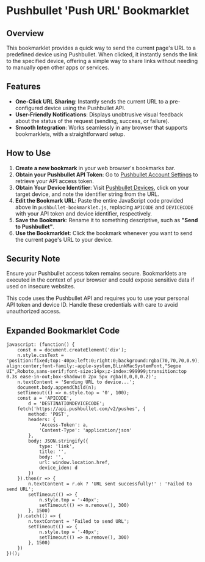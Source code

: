# Pushbullet 'Push URL' Bookmarklet

## Overview

This bookmarklet provides a quick way to send the current page's URL to a predefined device using Pushbullet. When clicked, it instantly sends the link to the specified device, offering a simple way to share links without needing to manually open other apps or services.

## Features

- **One-Click URL Sharing**: Instantly sends the current URL to a pre-configured device using the Pushbullet API.
- **User-Friendly Notifications**: Displays unobtrusive visual feedback about the status of the request (sending, success, or failure).
- **Smooth Integration**: Works seamlessly in any browser that supports bookmarklets, with a straightforward setup.

## How to Use

1. **Create a new bookmark** in your web browser's bookmarks bar.
2. **Obtain your Pushbullet API Token**: Go to [Pushbullet Account Settings](https://www.pushbullet.com/#settings/account) to retrieve your API access token.
3. **Obtain Your Device Identifier**: Visit [Pushbullet Devices](https://www.pushbullet.com/#devices), click on your target device, and note the identifier string from the URL.
4. **Edit the Bookmark URL**: Paste the entire JavaScript code provided above in `pushbullet-bookmarklet.js`, replacing `APICODE` and `DEVICECODE` with your API token and device identifier, respectively.
5. **Save the Bookmark**: Rename it to something descriptive, such as **"Send to Pushbullet"**.
6. **Use the Bookmarklet**: Click the bookmark whenever you want to send the current page's URL to your device.

## Security Note

Ensure your Pushbullet access token remains secure. Bookmarklets are executed in the context of your browser and could expose sensitive data if used on insecure websites.

This code uses the Pushbullet API and requires you to use your personal API token and device ID. Handle these credentials with care to avoid unauthorized access.

## Expanded Bookmarklet Code

```
javascript: (function() {
    const n = document.createElement('div');
    n.style.cssText = 'position:fixed;top:-40px;left:0;right:0;background:rgba(70,70,70,0.9);color:white;padding:10px;text-align:center;font-family:-apple-system,BlinkMacSystemFont,"Segoe UI",Roboto,sans-serif;font-size:14px;z-index:999999;transition:top 0.3s ease-in-out;box-shadow:0 2px 5px rgba(0,0,0,0.2)';
    n.textContent = 'Sending URL to device...';
    document.body.appendChild(n);
    setTimeout(() => n.style.top = '0', 100);
    const a = 'APICODE',
        d = 'DESTINATIONDEVICECODE';
    fetch('https://api.pushbullet.com/v2/pushes', {
        method: 'POST',
        headers: {
            'Access-Token': a,
            'Content-Type': 'application/json'
        },
        body: JSON.stringify({
            type: 'link',
            title: '',
            body: '',
            url: window.location.href,
            device_iden: d
        })
    }).then(r => {
        n.textContent = r.ok ? 'URL sent successfully!' : 'Failed to send URL';
        setTimeout(() => {
            n.style.top = '-40px';
            setTimeout(() => n.remove(), 300)
        }, 1500)
    }).catch(() => {
        n.textContent = 'Failed to send URL';
        setTimeout(() => {
            n.style.top = '-40px';
            setTimeout(() => n.remove(), 300)
        }, 1500)
    })
})();
```

